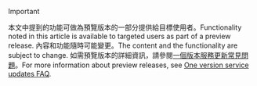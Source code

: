 > [!IMPORTANT]
> <span data-ttu-id="bd14b-101">本文中提到的功能可做為預覽版本的一部分提供給目標使用者。</span><span class="sxs-lookup"><span data-stu-id="bd14b-101">Functionality noted in this article is available to targeted users as part of a preview release.</span></span> <span data-ttu-id="bd14b-102">內容和功能隨時可能變更。</span><span class="sxs-lookup"><span data-stu-id="bd14b-102">The content and the functionality are subject to change.</span></span> <span data-ttu-id="bd14b-103">如需預覽版本的詳細資訊，請參閱[一個版本服務更新常見問題](https://docs.microsoft.com/dynamics365/unified-operations/fin-and-ops/get-started/one-version)。</span><span class="sxs-lookup"><span data-stu-id="bd14b-103">For more information about preview releases, see [One version service updates FAQ](https://docs.microsoft.com/dynamics365/unified-operations/fin-and-ops/get-started/one-version).</span></span>
